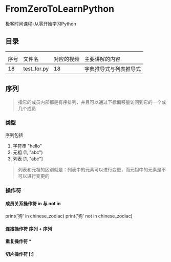 # FromZeroToLearnPython
极客时间课程-从零开始学习Python

## 目录
<table>
    <th>
        <tr>
            <td>序号</td>
            <td>文件名</td>
            <td>对应的视频</td>
            <td>主要讲解的内容</td>
        </tr>
    </th>
    <tbody>
        <tr><td>18</td><td>test_for.py</td><td>18</td><td>字典推导式与列表推导式</td></tr>
    </tbody>
</table>

## 序列
> 指它的成员内部都是有序排列，并且可以通过下标偏移量访问到它的一个或几个成员

### 类型
序列包括
1. 字符串   "hello"
2. 元祖     (1, "abc")
3. 列表     [1, "abc"]
> 列表和元祖的区别就是：列表中的元素可以进行变更，而元祖中的元素是不可以进行变更的

### 操作符
#### 成员关系操作符 in 与 not in 
print('狗' in chinese_zodiac)
print('狗' not in chinese_zodiac)

#### 连接操作符 序列 + 序列

#### 重复操作符 *

#### 切片操作符 [:]